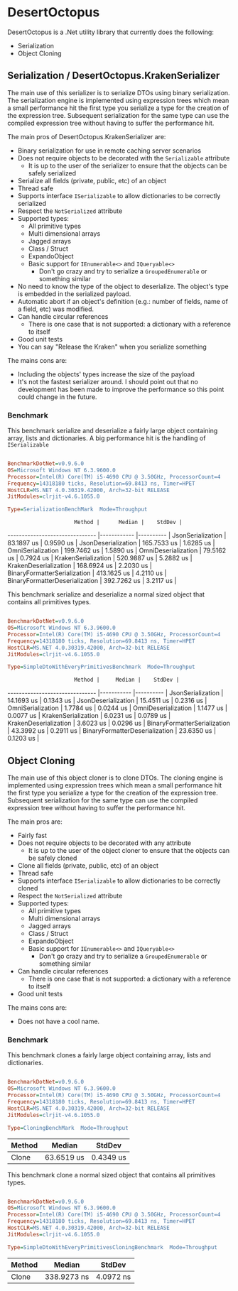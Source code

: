 # DesertOctopus

DesertOctopus is a .Net utility library that currently does the following:

* Serialization
* Object Cloning


## Serialization / DesertOctopus.KrakenSerializer

The main use of this serializer is to serialize DTOs using binary serialization.  The serialization engine is implemented using expression trees which mean a small performance hit the first type you serialize a type for the creation of the expression tree.  Subsequent serialization for the same type can use the compiled expression tree without having to suffer the performance hit.

The main pros of DesertOctopus.KrakenSerializer are:

* Binary serialization for use in remote caching server scenarios
* Does not require objects to be decorated with the `Serializable` attribute
  * It is up to the user of the serializer to ensure that the objects can be safely serialized
* Serialize all fields (private, public, etc) of an object
* Thread safe
* Supports interface `ISerializable` to allow dictionaries to be correctly serialized
* Respect the `NotSerialized` attribute
* Supported types:
  * All primitive types
  * Multi dimensional arrays
  * Jagged arrays
  * Class / Struct
  * ExpandoObject
  * Basic support for `IEnumerable<>` and `IQueryable<>`
    * Don't go crazy and try to serialize a `GroupedEnumerable` or something similar
* No need to know the type of the object to deserialize. The object's type is embedded in the serialized payload.
* Automatic abort if an object's definition (e.g.: number of fields, name of a field, etc) was modified.
* Can handle circular references
  * There is one case that is not supported: a dictionary with a reference to itself
* Good unit tests
* You can say "Release the Kraken" when you serialize something

The mains cons are:

* Including the objects' types increase the size of the payload
* It's not the fastest serializer around.  I should point out that no development has been made to improve the performance so this point could change in the future.


### Benchmark

This benchmark serialize and deserialize a fairly large object containing array, lists and dictionaries.  A big performance hit is the handling of `ISerializable`

```ini

BenchmarkDotNet=v0.9.6.0
OS=Microsoft Windows NT 6.3.9600.0
Processor=Intel(R) Core(TM) i5-4690 CPU @ 3.50GHz, ProcessorCount=4
Frequency=14318180 ticks, Resolution=69.8413 ns, Timer=HPET
HostCLR=MS.NET 4.0.30319.42000, Arch=32-bit RELEASE
JitModules=clrjit-v4.6.1055.0

Type=SerializationBenchMark  Mode=Throughput  

```
                         Method |      Median |    StdDev |
------------------------------- |------------ |---------- |
              JsonSerialization |  83.1897 us | 0.9590 us |
            JsonDeserialization | 165.7533 us | 1.6285 us |
              OmniSerialization | 199.7462 us | 1.5890 us |
            OmniDeserialization |  79.5162 us | 0.7924 us |
            KrakenSerialization | 520.9887 us | 5.2882 us |
          KrakenDeserialization | 168.6924 us | 2.2030 us |
   BinaryFormatterSerialization | 413.1625 us | 4.2110 us |
 BinaryFormatterDeserialization | 392.7262 us | 3.2117 us |


This benchmark serialize and deserialize a normal sized object that contains all primitives types.

```ini

BenchmarkDotNet=v0.9.6.0
OS=Microsoft Windows NT 6.3.9600.0
Processor=Intel(R) Core(TM) i5-4690 CPU @ 3.50GHz, ProcessorCount=4
Frequency=14318180 ticks, Resolution=69.8413 ns, Timer=HPET
HostCLR=MS.NET 4.0.30319.42000, Arch=32-bit RELEASE
JitModules=clrjit-v4.6.1055.0

Type=SimpleDtoWithEveryPrimitivesBenchmark  Mode=Throughput  

```
                         Method |     Median |    StdDev |
------------------------------- |----------- |---------- |
              JsonSerialization | 14.1693 us | 0.1343 us |
            JsonDeserialization | 15.4511 us | 0.2316 us |
              OmniSerialization |  1.7784 us | 0.0244 us |
            OmniDeserialization |  1.1477 us | 0.0077 us |
            KrakenSerialization |  6.0231 us | 0.0789 us |
          KrakenDeserialization |  3.6023 us | 0.0296 us |
   BinaryFormatterSerialization | 43.3992 us | 0.2911 us |
 BinaryFormatterDeserialization | 23.6350 us | 0.1203 us |



## Object Cloning

The main use of this object cloner is to clone DTOs.  The cloning engine is implemented using expression trees which mean a small performance hit the first type you serialize a type for the creation of the expression tree.  Subsequent serialization for the same type can use the compiled expression tree without having to suffer the performance hit.

The main pros are:

* Fairly fast
* Does not require objects to be decorated with any attribute
  * It is up to the user of the object cloner to ensure that the objects can be safely cloned
* Clone all fields (private, public, etc) of an object
* Thread safe
* Supports interface `ISerializable` to allow dictionaries to be correctly cloned
* Respect the `NotSerialized` attribute
* Supported types:
  * All primitive types
  * Multi dimensional arrays
  * Jagged arrays
  * Class / Struct
  * ExpandoObject
  * Basic support for `IEnumerable<>` and `IQueryable<>`
    * Don't go crazy and try to serialize a `GroupedEnumerable` or something similar
* Can handle circular references
  * There is one case that is not supported: a dictionary with a reference to itself
* Good unit tests

The mains cons are:

* Does not have a cool name.

### Benchmark

This benchmark clones a fairly large object containing array, lists and dictionaries.

```ini

BenchmarkDotNet=v0.9.6.0
OS=Microsoft Windows NT 6.3.9600.0
Processor=Intel(R) Core(TM) i5-4690 CPU @ 3.50GHz, ProcessorCount=4
Frequency=14318180 ticks, Resolution=69.8413 ns, Timer=HPET
HostCLR=MS.NET 4.0.30319.42000, Arch=32-bit RELEASE
JitModules=clrjit-v4.6.1055.0

Type=CloningBenchMark  Mode=Throughput  

```
 Method |     Median |    StdDev |
------- |----------- |---------- |
  Clone | 63.6519 us | 0.4349 us |


This benchmark clone a normal sized object that contains all primitives types.

```ini

BenchmarkDotNet=v0.9.6.0
OS=Microsoft Windows NT 6.3.9600.0
Processor=Intel(R) Core(TM) i5-4690 CPU @ 3.50GHz, ProcessorCount=4
Frequency=14318180 ticks, Resolution=69.8413 ns, Timer=HPET
HostCLR=MS.NET 4.0.30319.42000, Arch=32-bit RELEASE
JitModules=clrjit-v4.6.1055.0

Type=SimpleDtoWithEveryPrimitivesCloningBenchmark  Mode=Throughput  

```
 Method |      Median |    StdDev |
------- |------------ |---------- |
  Clone | 338.9273 ns | 4.0972 ns |